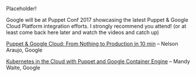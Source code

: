 Placeholder!

Google will be at Puppet Conf 2017 showcasing the latest Puppet & Google Cloud
Platform integration efforts. I strongly recommend you attend! (or at least come
back here later and watch the videos and catch up)

[Puppet & Google Cloud: From Nothing to Production in 10 min][sched]
– Nelson Araujo, Google

[Kubernetes in the Cloud with Puppet and Google Container Engine][sched-gke]
– Mandy Waite, Google


[sched]: http://sched.co/B4xR
[sched-gke]: http://sched.co/B4xJ
